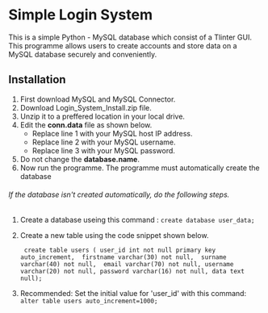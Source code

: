 # Simple Login System

This is a simple Python - MySQL database which consist of a Tlinter GUI. This programme allows users to create accounts and store data on a MySQL database securely and conveniently. 

## Installation
1. First download MySQL and MySQL Connector.
2. Download Login_System_Install.zip file.
3. Unzip it to a preffered location in your local drive.
4. Edit the **conn.data** file as shown below.
    - Replace line 1 with your MySQL host IP address.
    - Replace line 2 with your MySQL username.
    - Replace line 3 with your MySQL password.
5. Do not change the **database.name**.
6. Now run the programme. The programme must automatically create the database

###### If the database isn't created automatically, do the following steps.

1. Create a database useing this command : `create database user_data;`
2. Create a new table using the code snippet shown below.

   ` create table users (
      user_id int not null primary key auto_increment, 
      firstname varchar(30) not null, 
      surname varchar(40) not null, 
      email varchar(70) not null,
      username varchar(20) not null,
      password varchar(16) not null,
      data text null);`

3. Recommended: Set the initial value for 'user_id' with this command:  `alter table users auto_increment=1000; `
